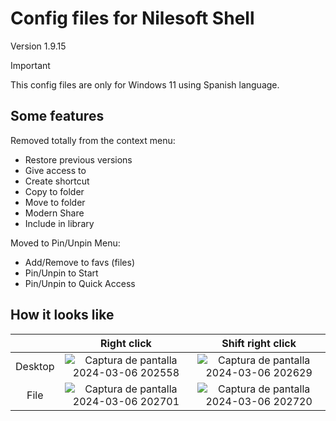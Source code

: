 # Config files for Nilesoft Shell

Version 1.9.15

> [!IMPORTANT]
> This config files are only for Windows 11 using Spanish language.

## Some features

Removed totally from the context menu:

- Restore previous versions
- Give access to
- Create shortcut
- Copy to folder
- Move to folder
- Modern Share
- Include in library

Moved to Pin/Unpin Menu:

- Add/Remove to favs (files)
- Pin/Unpin to Start
- Pin/Unpin to Quick Access

## How it looks like

|         | Right click | Shift right click |
|:-------:|:-----------:|:-----------------:|
| Desktop |![Captura de pantalla 2024-03-06 202558](https://github.com/Scarpy19/NilesoftShellConf/assets/63962989/0bb5cac8-f69d-446d-b7bc-3e809a2bc40e)|![Captura de pantalla 2024-03-06 202629](https://github.com/Scarpy19/NilesoftShellConf/assets/63962989/2329cb6c-843d-4c26-9d9b-ca005872566d)|
| File    |![Captura de pantalla 2024-03-06 202701](https://github.com/Scarpy19/NilesoftShellConf/assets/63962989/a4876540-b76f-4e12-ac04-03a9ca051ae5)|![Captura de pantalla 2024-03-06 202720](https://github.com/Scarpy19/NilesoftShellConf/assets/63962989/ce59360c-28c1-4b66-833f-4048cd028fb7)|

